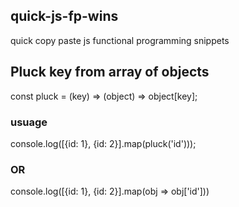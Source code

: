 ## quick-js-fp-wins
quick copy paste js functional programming snippets

## Pluck key from array of objects

const pluck = (key) => (object) => object[key]; 

### usuage

console.log([{id: 1}, {id: 2}].map(pluck('id')));

### OR
console.log([{id: 1}, {id: 2}].map(obj => obj['id']))
